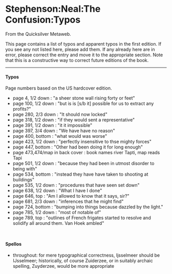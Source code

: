 
# Stephenson:Neal:The Confusion:Typos

From the Quicksilver Metaweb.

This page contains a list of typos and apparent typos in the first edition. If you see any not listed here, please add them. If any already here are in error, please correct the entry and move it to the appropriate section. Note that this is a constructive way to correct future editions of the book.



---



#### Typos


Page numbers based on the US hardcover edition.

* page 4, 1/2 down : "a sheer stone wall rising forty or feet"
* page 100, 1/2 down : "but is is [s/b it] possible for us to extract any profits?"
* page 280, 2/3 down : "It should now locked"
* page 318, 1/2 down : "if they would sent a representative"
* page 391, 1/2 down : "it it impossible"
* page 397, 3/4 down : "We have have no reason"
* page 400, bottom : "what would was worse"
* page 423, 1/2 down : "perfectly insensitive to thse mighty forces"
* page 447, bottom : "Other had been doing it for long enough"
* page 473,474/map in back cover : book names river Tapti, map reads Tapi
* page 501, 1/2 down : "because they had been in utmost disorder to being with"
* page 534, bottom : "instead they have have taken to shooting at buildings"
* page 535, 1/2 down : "procedures that have seen set down"
* page 638, 1/2 down : "What I have I done"
* page 646, top : "Am I allowed to know that it says, sir?"
* page 681, 2/3 down : "inferences that he might find"
* page 724, bottom : "bumping into things because dazzled by the light."
* page 785, 1/2 down : "most of notable of"
* page 789, top : "outlines of French frigates started to resolve and solidify all around them. Van Hoek ambled"



```
 

```

#### Spellos



* throughout: for mere typographical correctness, Ijsselmeer should be IJsselmeer; historically, of course Zuiderzee, or in suitably archaic spelling, Zuyderzee, would be more appropriate
